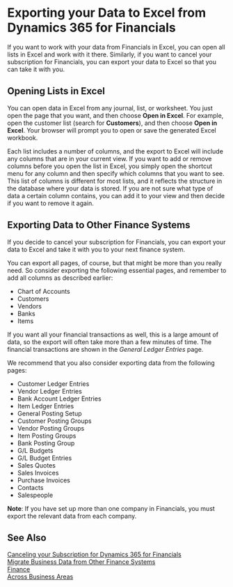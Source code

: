<properties
	pageTitle="Exporting your Data to Excel from Dynamics 365 for Financials | Project “Madeira”"
    description="Learn about exporting your data from Dynamics 365 for Financials to Excel."
	services="project-madeira"
	documentationCenter=""
	authors="edupont04"/>
<tags
    ms.service="project-madeira"
    ms.topic="article"
    ms.devlang="na"
    ms.tgt_pltfrm="na"
    ms.workload="na"
    ms.date="09/27/2016"
    ms.author="edupont04" />

# Exporting your Data to Excel from Dynamics 365 for Financials
If you want to work with your data from Financials in Excel, you can open all lists in Excel and work with it there. Similarly, if you want to cancel your subscription for Financials, you can export your data to Excel so that you can take it with you.

## Opening Lists in Excel
You can open data in Excel from any journal, list, or worksheet. You just open the page that you want, and then choose **Open in Excel**. For example, open the customer list (search for **Customers**), and then choose **Open in Excel**. Your browser will prompt you to open or save the generated Excel workbook.  

Each list includes a number of columns, and the export to Excel will include any columns that are in your current view. If you want to add or remove columns before you open the list in Excel, you simply open the shortcut menu for any column and then specify which columns that you want to see. This list of columns is different for most lists, and it reflects the structure in the database where your data is stored. If you are not sure what type of data a certain column contains, you can add it to your view and then decide if you want to remove it again.  

## Exporting Data to Other Finance Systems
If you decide to cancel your subscription for Financials, you can export your data to Excel and take it with you to your next finance system.  

You can export all pages, of course, but that might be more than you really need. So consider exporting the following essential pages, and remember to add all columns as described earlier:
- Chart of Accounts  
- Customers  
- Vendors  
- Banks  
- Items  

If you want all your financial transactions as well, this is a large amount of data, so the export will often take more than a few minutes of time. The financial transactions are shown in the *General Ledger Entries* page.  

We recommend that you also consider exporting data from the following pages:
- Customer Ledger Entries  
- Vendor Ledger Entries  
- Bank Account Ledger Entries  
- Item Ledger Entries  
- General Posting Setup  
- Customer Posting Groups  
- Vendor Posting Groups  
- Item Posting Groups  
- Bank Posting Group  
- G/L Budgets  
- G/L Budget Entries  
- Sales Quotes  
- Sales Invoices  
- Purchase Invoices  
- Contacts  
- Salespeople  

**Note**: If you have set up more than one company in Financials, you must export the relevant data from each company.

## See Also
[Canceling your Subscription for Dynamics 365 for Financials](madeira-cancel.md)  
[Migrate Business Data from Other Finance Systems](upload-data.md)  
[Finance](finance.md)  
[Across Business Areas](ui-across-business-areas.md)  
